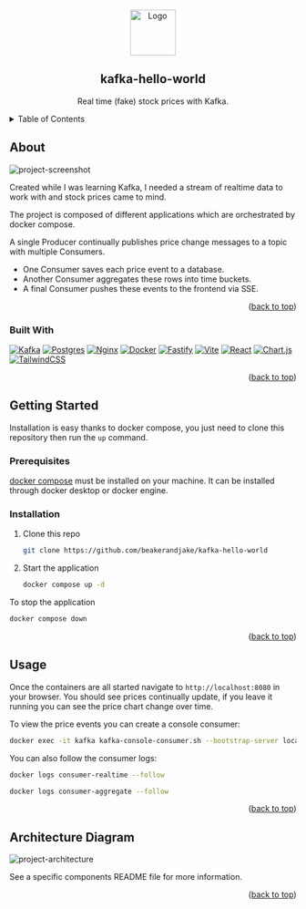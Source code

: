 <!-- adapted from: https://github.com/othneildrew/Best-README-Template -->
<a name="readme-top"></a>

<!-- logo -->
<br />
<div align="center">
  <a href="https://github.com/github_username/repo_name">
    <img src="https://github.com/beakerandjake/kafka-hello-world/assets/1727349/84216fce-a0df-491b-8931-0b1a1349f973" alt="Logo" width="80" height="80">
  </a>
  <h2 align="center">kafka-hello-world</h2>
  <p align="center">
    Real time (fake) stock prices with Kafka.
  </p>
</div>


<!-- table of contents -->
<details>
  <summary>Table of Contents</summary>
  <ol>
    <li>
      <a href="#about">About</a>
      <ul>
        <li><a href="#built-with">Built With</a></li>
      </ul>
    </li>
    <li>
      <a href="#getting-started">Getting Started</a>
      <ul>
        <li><a href="#prerequisites">Prerequisites</a></li>
        <li><a href="#installation">Installation</a></li>
      </ul>
    </li>
    <li><a href="#usage">Usage</a></li>
    <li><a href="#architecture-diagram">Architecture Diagram</a></li>
  </ol>
</details>

<!-- about -->
## About

![project-screenshot]

Created while I was learning Kafka, I needed a stream of realtime data to work with and stock prices came to mind. 

The project is composed of different applications which are orchestrated by docker compose. 

A single Producer continually publishes price change messages to a topic with multiple Consumers. 

- One Consumer saves each price event to a database.
- Another Consumer aggregates these rows into time buckets.
- A final Consumer pushes these events to the frontend via SSE. 

<p align="right">(<a href="#readme-top">back to top</a>)</p>

### Built With

[![Kafka][Kafka]][Kafka-url]
[![Postgres][Postgres]][Postgres-url]
[![Nginx][Nginx]][Nginx-url]
[![Docker][Docker]][Docker-url]
[![Fastify][Fastify]][Fastify-url]
[![Vite][Vite]][Vite-url]
[![React][React]][React-url]
[![Chart.js][Chart.js]][Chart.js-url]
[![TailwindCSS][TailwindCSS]][TailwindCSS-url]


<p align="right">(<a href="#readme-top">back to top</a>)</p>

<!-- getting started -->
## Getting Started

Installation is easy thanks to docker compose, you just need to clone this repository then run the `up` command.

### Prerequisites

[docker compose][install-docker-url] must be installed on your machine. It can be installed through docker desktop or docker engine.

### Installation

1. Clone this repo
   ```sh
   git clone https://github.com/beakerandjake/kafka-hello-world
   ```
2. Start the application
   ```sh
   docker compose up -d
   ```

To stop the application
   ```sh
   docker compose down
   ```

<p align="right">(<a href="#readme-top">back to top</a>)</p>


<!-- USAGE EXAMPLES -->
## Usage

Once the containers are all started navigate to `http://localhost:8080` in your browser. You should see prices continually update, if you leave it running you can see the price chart change over time.

To view the price events you can create a console consumer:

```sh
docker exec -it kafka kafka-console-consumer.sh --bootstrap-server localhost:9092 --topic stock_price_changes
```

You can also follow the consumer logs:
```sh
docker logs consumer-realtime --follow
```
```sh
docker logs consumer-aggregate --follow
```


<p align="right">(<a href="#readme-top">back to top</a>)</p>

<!-- Architecture Diagram -->
## Architecture Diagram

![project-architecture]

See a specific components README file for more information.

<p align="right">(<a href="#readme-top">back to top</a>)</p>


<!-- MARKDOWN LINKS & IMAGES -->
<!-- https://www.markdownguide.org/basic-syntax/#reference-style-links -->
[project-screenshot]: https://github.com/beakerandjake/kafka-hello-world/assets/1727349/d9f7bf11-d548-43e1-817c-0055e18a562e
[project-architecture]: https://github.com/beakerandjake/kafka-hello-world/assets/1727349/fa3b1072-904c-4b7a-b4b8-6e6995e53df3

[Kafka]: https://img.shields.io/badge/Apache%20Kafka-000?style=for-the-badge&logo=apachekafka
[Kafka-url]: https://kafka.apache.org/
[Postgres]: https://img.shields.io/badge/PostgreSQL-316192?style=for-the-badge&logo=postgresql&logoColor=white
[Postgres-url]: https://www.postgresql.org/
[Nginx]: https://img.shields.io/badge/nginx-%23009639.svg?style=for-the-badge&logo=nginx&logoColor=white
[Nginx-url]: https://nginx.org
[Docker]: https://img.shields.io/badge/docker-%230db7ed.svg?style=for-the-badge&logo=docker&logoColor=white
[Docker-url]: https://www.docker.com/
[Fastify]: https://img.shields.io/badge/fastify-%23000000.svg?style=for-the-badge&logo=fastify&logoColor=white
[Fastify-url]: https://fastify.dev/
[Vite]: https://img.shields.io/badge/vite-%23646CFF.svg?style=for-the-badge&logo=vite&logoColor=white
[Vite-url]: https://vitejs.dev/
[React]: https://img.shields.io/badge/React-20232A?style=for-the-badge&logo=react&logoColor=61DAFB
[React-url]: https://react.dev/
[TailwindCSS]: https://img.shields.io/badge/Tailwind_CSS-38B2AC?style=for-the-badge&logo=tailwind-css&logoColor=white
[TailwindCSS-url]: https://tailwindcss.com/
[Chart.js]: https://img.shields.io/badge/chart.js-F5788D.svg?style=for-the-badge&logo=chart.js&logoColor=white
[Chart.js-url]: https://www.chartjs.org/
[install-docker-url]: https://docs.docker.com/engine/install/

